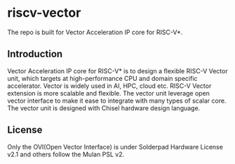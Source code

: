 # riscv-vector
The repo is built for Vector Acceleration IP core for RISC-V*.  
## Introduction
Vector Acceleration IP core for RISC-V* is to design a flexible RISC-V Vector unit, which targets at high-performance CPU and domain specific accelerator. Vector is widely used in AI, HPC, cloud etc. RISC-V Vector extension is more scalable and flexible. The vector unit leverage open vector interface to make it ease to integrate with many types of scalar core. The vector unit is designed with Chisel hardware design language.  
## License
Only the OVI(Open Vector Interface) is under Solderpad Hardware License v2.1 and others follow the Mulan PSL v2.  
    
